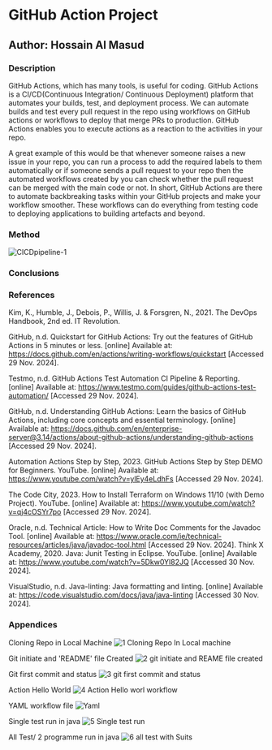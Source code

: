 # GitHub Action Project
## Author: Hossain Al Masud
### Description
GitHub Actions, which has many tools, is useful for coding. GitHub Actions is a CI/CD(Continuous Integration/ Continuous Deployment) platform that automates your builds, test, and deployment process. We can automate builds and test every pull request in the repo using workflows on GitHub actions or workflows to deploy that merge PRs to production. GitHub Actions enables you to execute actions as a reaction to the activities in your repo.

A great example of this would be that whenever someone raises a new issue in your repo, you can run a process to add the required labels to them automatically or if someone sends a pull request to your repo then the automated workflows created by you can check whether the pull request can be merged with the main code or not.
In short, GitHub Actions are there to automate backbreaking tasks within your GitHub projects and make your workflow smoother. These workflows can do everything from testing code to deploying applications to building artefacts and beyond.

### Method
![CICDpipeline-1](https://github.com/user-attachments/assets/de2c7c67-ad22-4935-8bfa-607819c18520)

### Conclusions
### References
Kim, K., Humble, J., Debois, P., Willis, J. & Forsgren, N., 2021. The DevOps Handbook, 2nd ed. IT Revolution.

GitHub, n.d. Quickstart for GitHub Actions: Try out the features of GitHub Actions in 5 minutes or less. [online] Available at: https://docs.github.com/en/actions/writing-workflows/quickstart [Accessed 29 Nov. 2024].

Testmo, n.d. GitHub Actions Test Automation CI Pipeline & Reporting. [online] Available at: https://www.testmo.com/guides/github-actions-test-automation/ 
[Accessed 29 Nov. 2024].

GitHub, n.d. Understanding GitHub Actions: Learn the basics of GitHub Actions, including core concepts and essential terminology. [online] Available at: https://docs.github.com/en/enterprise-server@3.14/actions/about-github-actions/understanding-github-actions 
[Accessed 29 Nov. 2024].

Automation Actions Step by Step, 2023. GitHub Actions Step by Step DEMO for Beginners. YouTube. [online] Available at: https://www.youtube.com/watch?v=ylEy4eLdhFs
[Accessed 29 Nov. 2024].

The Code City, 2023. How to Install Terraform on Windows 11/10 (with Demo Project). YouTube. [online] Available at: https://www.youtube.com/watch?v=qj4cOSYr7po
[Accessed 29 Nov. 2024].

Oracle, n.d. Technical Article: How to Write Doc Comments for the Javadoc Tool. [online] Available at: https://www.oracle.com/ie/technical-resources/articles/java/javadoc-tool.html [Accessed 29 Nov. 2024].
Think X Academy, 2020. Java: Junit Testing in Eclipse. YouTube. [online] Available at: https://www.youtube.com/watch?v=5Dkw0Yl82JQ
[Accessed 30 Nov. 2024].

VisualStudio, n.d. Java-linting: Java formatting and linting. [online] Available at: https://code.visualstudio.com/docs/java/java-linting
[Accessed 30 Nov. 2024].

### Appendices

Cloning Repo in Local Machine
![1 Cloning Repo In Local machine](https://github.com/user-attachments/assets/fe3c63a6-7195-4749-a976-3772eee2261b)

Git initiate and 'README' file Created
![2 git initiate and REAME file created](https://github.com/user-attachments/assets/c20b3dc6-9035-4594-87f0-ac31bec2fead)


Git first commit and status
![3 git first commit and status](https://github.com/user-attachments/assets/a2a778c1-7b47-4e44-bc5d-59c6dbeeeeb3)

Action Hello World
![4 Action Hello worl workflow](https://github.com/user-attachments/assets/4576cadc-e388-480f-9129-dec5c89b9aa9)

YAML workflow file
![Yaml](https://github.com/user-attachments/assets/192a4b5b-ce6a-42d1-8474-425a509d07ff)

Single test run in java
![5 Single test run](https://github.com/user-attachments/assets/b9991cc0-b70e-4c5f-9357-3f01297e7804)

All Test/ 2 programme run in java
![6 all test with Suits](https://github.com/user-attachments/assets/aafae2d8-7306-48de-b0f5-ad13e8210c04)


